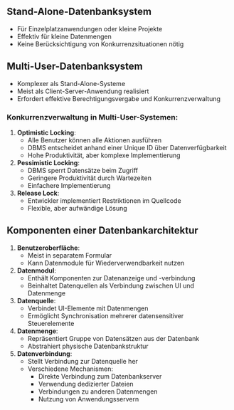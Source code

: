 ## Stand-Alone-Datenbanksystem
- Für Einzelplatzanwendungen oder kleine Projekte
- Effektiv für kleine Datenmengen
- Keine Berücksichtigung von Konkurrenzsituationen nötig

## Multi-User-Datenbanksystem
- Komplexer als Stand-Alone-Systeme
- Meist als Client-Server-Anwendung realisiert
- Erfordert effektive Berechtigungsvergabe und Konkurrenzverwaltung

### Konkurrenzverwaltung in Multi-User-Systemen:
1. **Optimistic Locking**: 
   - Alle Benutzer können alle Aktionen ausführen
   - DBMS entscheidet anhand einer Unique ID über Datenverfügbarkeit
   - Hohe Produktivität, aber komplexe Implementierung
2. **Pessimistic Locking**:
   - DBMS sperrt Datensätze beim Zugriff
   - Geringere Produktivität durch Wartezeiten
   - Einfachere Implementierung
3. **Release Lock**:
   - Entwickler implementiert Restriktionen im Quellcode
   - Flexible, aber aufwändige Lösung

## Komponenten einer Datenbankarchitektur

1. **Benutzeroberfläche**: 
   - Meist in separatem Formular
   - Kann Datenmodule für Wiederverwendbarkeit nutzen
2. **Datenmodul**:
   - Enthält Komponenten zur Datenanzeige und -verbindung
   - Beinhaltet Datenquellen als Verbindung zwischen UI und Datenmenge
3. **Datenquelle**:
   - Verbindet UI-Elemente mit Datenmengen
   - Ermöglicht Synchronisation mehrerer datensensitiver Steuerelemente
4. **Datenmenge**:
   - Repräsentiert Gruppe von Datensätzen aus der Datenbank
   - Abstrahiert physische Datenbankstruktur
5. **Datenverbindung**:
   - Stellt Verbindung zur Datenquelle her
   - Verschiedene Mechanismen: 
     - Direkte Verbindung zum Datenbankserver
     - Verwendung dedizierter Dateien
     - Verbindungen zu anderen Datenmengen
     - Nutzung von Anwendungsservern